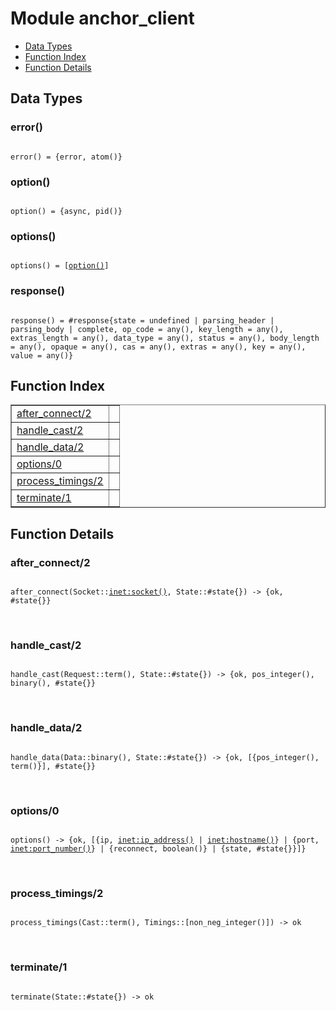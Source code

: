 

# Module anchor_client #
* [Data Types](#types)
* [Function Index](#index)
* [Function Details](#functions)

<a name="types"></a>

## Data Types ##




### <a name="type-error">error()</a> ###


<pre><code>
error() = {error, atom()}
</code></pre>




### <a name="type-option">option()</a> ###


<pre><code>
option() = {async, pid()}
</code></pre>




### <a name="type-options">options()</a> ###


<pre><code>
options() = [<a href="#type-option">option()</a>]
</code></pre>




### <a name="type-response">response()</a> ###


<pre><code>
response() = #response{state = undefined | parsing_header | parsing_body | complete, op_code = any(), key_length = any(), extras_length = any(), data_type = any(), status = any(), body_length = any(), opaque = any(), cas = any(), extras = any(), key = any(), value = any()}
</code></pre>

<a name="index"></a>

## Function Index ##


<table width="100%" border="1" cellspacing="0" cellpadding="2" summary="function index"><tr><td valign="top"><a href="#after_connect-2">after_connect/2</a></td><td></td></tr><tr><td valign="top"><a href="#handle_cast-2">handle_cast/2</a></td><td></td></tr><tr><td valign="top"><a href="#handle_data-2">handle_data/2</a></td><td></td></tr><tr><td valign="top"><a href="#options-0">options/0</a></td><td></td></tr><tr><td valign="top"><a href="#process_timings-2">process_timings/2</a></td><td></td></tr><tr><td valign="top"><a href="#terminate-1">terminate/1</a></td><td></td></tr></table>


<a name="functions"></a>

## Function Details ##

<a name="after_connect-2"></a>

### after_connect/2 ###

<pre><code>
after_connect(Socket::<a href="inet.md#type-socket">inet:socket()</a>, State::#state{}) -&gt; {ok, #state{}}
</code></pre>
<br />

<a name="handle_cast-2"></a>

### handle_cast/2 ###

<pre><code>
handle_cast(Request::term(), State::#state{}) -&gt; {ok, pos_integer(), binary(), #state{}}
</code></pre>
<br />

<a name="handle_data-2"></a>

### handle_data/2 ###

<pre><code>
handle_data(Data::binary(), State::#state{}) -&gt; {ok, [{pos_integer(), term()}], #state{}}
</code></pre>
<br />

<a name="options-0"></a>

### options/0 ###

<pre><code>
options() -&gt; {ok, [{ip, <a href="inet.md#type-ip_address">inet:ip_address()</a> | <a href="inet.md#type-hostname">inet:hostname()</a>} | {port, <a href="inet.md#type-port_number">inet:port_number()</a>} | {reconnect, boolean()} | {state, #state{}}]}
</code></pre>
<br />

<a name="process_timings-2"></a>

### process_timings/2 ###

<pre><code>
process_timings(Cast::term(), Timings::[non_neg_integer()]) -&gt; ok
</code></pre>
<br />

<a name="terminate-1"></a>

### terminate/1 ###

<pre><code>
terminate(State::#state{}) -&gt; ok
</code></pre>
<br />

